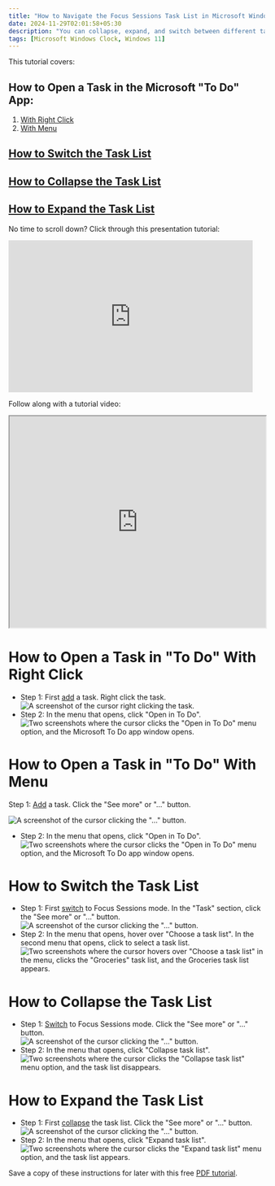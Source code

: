 ```yaml
---
title: "How to Navigate the Focus Sessions Task List in Microsoft Windows Clock (Windows 11)"
date: 2024-11-29T02:01:58+05:30
description: "You can collapse, expand, and switch between different task lists. Read on to find out how."
tags: [Microsoft Windows Clock, Windows 11]
---
```

This tutorial covers:

## How to Open a Task in the Microsoft "To Do" App:
1. [With Right Click](#1)
2. [With Menu](#2)

## [How to Switch the Task List](#3)

## [How to Collapse the Task List](#4)

## [How to Expand the Task List](#5)

<p>No time to scroll down? Click through this presentation tutorial:</p>
<iframe src="https://docs.google.com/presentation/d/16IHNiHtwi9e29SS1BarXRH7YSkDDH6c-A9lqeMJOTwc/embed?start=false&loop=false&delayms=3000" frameborder="0" width="480" height="299" allowfullscreen="true" mozallowfullscreen="true" webkitallowfullscreen="true"></iframe>

<br />

Follow along with a tutorial video:
<iframe class="BLOG_video_class" allowfullscreen="" youtube-src-id="aT3xrx-WPmE" width="100%" height="416" src="https://www.youtube.com/embed/aT3xrx-WPmE"></iframe>

<br />

<h1 id="1">How to Open a Task in "To Do" With Right Click</h1>

* Step 1: First [add](https://qhtutorials.github.io/posts/how-to-set-up-tasks-for-focus-sessions/) a task. Right click the task. <div class="stepimage">![A screenshot of the cursor right clicking the task.](blogrightclicktask.png "Right click the task")</div>
* Step 2: In the menu that opens, click "Open in To Do". <div class="stepimage">![Two screenshots where the cursor clicks the "Open in To Do" menu option, and the Microsoft To Do app window opens.](blogrightclickopentodo.png "Click 'Open in To Do' ")</div>

<h1 id="2">How to Open a Task in "To Do" With Menu</h1>

Step 1: [Add](https://qhtutorials.github.io/posts/how-to-set-up-tasks-for-focus-sessions/) a task. Click the "See more" or "..." button. <div class="stepimage">![A screenshot of the cursor clicking the "..." button.](blogtaskclickseemore.png "Click '...' ")</div>
* Step 2: In the menu that opens, click "Open in To Do". <div class="stepimage">![Two screenshots where the cursor clicks the "Open in To Do" menu option, and the Microsoft To Do app window opens.](blogseemoreopentodo.png "Click 'Open in To Do' ")</div>

<h1 id="3">How to Switch the Task List</h1>

* Step 1: First [switch](https://qhtutorials.github.io/posts/how-to-edit-windows-clock-settings/) to Focus Sessions mode. In the "Task" section, click the "See more" or "..." button. <div class="stepimage">![A screenshot of the cursor clicking the "..." button.](blogtaskclickseemore.png "Click '...' ")</div> 
* Step 2: In the menu that opens, hover over "Choose a task list". In the second menu that opens, click to select a task list. <div class="stepimage">![Two screenshots where the cursor hovers over "Choose a task list" in the menu, clicks the "Groceries" task list, and the Groceries task list appears.](blogclickgroceries.png "Hover over 'Choose a task list' and select a list")</div>

<h1 id="4">How to Collapse the Task List</h1>

* Step 1: [Switch](https://qhtutorials.github.io/posts/how-to-edit-windows-clock-settings/) to Focus Sessions mode. Click the "See more" or "..." button. <div class="stepimage">![A screenshot of the cursor clicking the "..." button.](blogtaskclickseemore.png "Click '...' ")</div> 
* Step 2: In the menu that opens, click "Collapse task list". <div class="stepimage">![Two screenshots where the cursor clicks the "Collapse task list" menu option, and the task list disappears.](blogcollapselist.png "Click 'Collapse task list' ")</div> 

<h1 id="5">How to Expand the Task List</h1>

* Step 1: First [collapse](#4) the task list. Click the "See more" or "..." button. <div class="stepimage">![A screenshot of the cursor clicking the "..." button.](blogexpandclickseemore.png "Click '...' ")</div> 
* Step 2: In the menu that opens, click "Expand task list". <div class="stepimage">![Two screenshots where the cursor clicks the "Expand task list" menu option, and the task list appears.](blogexpandtasklist.png "Click 'Expand task list' ")</div> 

Save a copy of these instructions for later with this free [PDF tutorial](https://drive.google.com/file/d/1qJdTnQMWYKWxfqDVcOuFuQbsbQG20N_3/view?usp=sharing).

<br />








